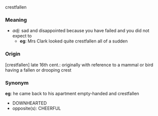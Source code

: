 crestfallen
### Meaning
+ _adj_: sad and disappointed because you have failed and you did not expect to
	+ __eg__: Mrs Clark looked quite crestfallen all of a sudden

### Origin

[crestfallen] late 16th cent.: originally with reference to a mammal or bird having a fallen or drooping crest

### Synonym

__eg__: he came back to his apartment empty-handed and crestfallen

+ DOWNHEARTED
+ opposite(s): CHEERFUL


